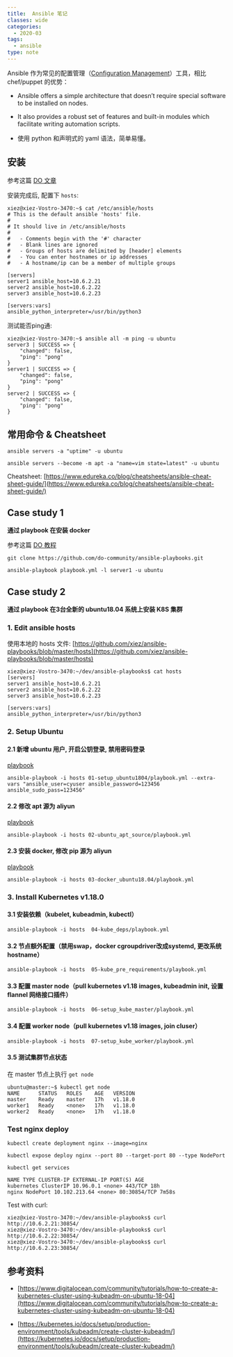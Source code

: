 ```yaml
---
title:  Ansible 笔记
classes: wide
categories:
  - 2020-03
tags:
  - ansible
type: note
---
```


Ansible 作为常见的配置管理（[Configuration Management](https://en.wikipedia.org/wiki/Configuration_management)）工具，相比 chef/puppet 的优势：

- Ansible offers a simple architecture that doesn’t require special software to be installed on nodes.

- It also provides a robust set of features and built-in modules which facilitate writing automation scripts.

- 使用 python 和声明式的 yaml 语法，简单易懂。

## 安装

参考这篇 [DO 文章](https://www.digitalocean.com/community/tutorials/how-to-install-and-configure-ansible-on-ubuntu-18-04#step-2-%E2%80%94-setting-up-the-inventory-file)

安装完成后, 配置下 `hosts`:

```
xiez@xiez-Vostro-3470:~$ cat /etc/ansible/hosts
# This is the default ansible 'hosts' file.
#
# It should live in /etc/ansible/hosts
#
#   - Comments begin with the '#' character
#   - Blank lines are ignored
#   - Groups of hosts are delimited by [header] elements
#   - You can enter hostnames or ip addresses
#   - A hostname/ip can be a member of multiple groups

[servers]
server1 ansible_host=10.6.2.21
server2 ansible_host=10.6.2.22
server3 ansible_host=10.6.2.23

[servers:vars]
ansible_python_interpreter=/usr/bin/python3
```

测试能否ping通:

```
xiez@xiez-Vostro-3470:~$ ansible all -m ping -u ubuntu
server3 | SUCCESS => {
    "changed": false, 
    "ping": "pong"
}
server1 | SUCCESS => {
    "changed": false, 
    "ping": "pong"
}
server2 | SUCCESS => {
    "changed": false, 
    "ping": "pong"
}
```

## 常用命令 & Cheatsheet

```
ansible servers -a "uptime" -u ubuntu

ansible servers --become -m apt -a "name=vim state=latest" -u ubuntu
```

Cheatsheet: [https://www.edureka.co/blog/cheatsheets/ansible-cheat-sheet-guide/](https://www.edureka.co/blog/cheatsheets/ansible-cheat-sheet-guide/)

## Case study 1

**通过 playbook 在安装 docker**

参考这篇 [DO 教程](https://www.digitalocean.com/community/tutorials/how-to-use-ansible-to-install-and-set-up-docker-on-ubuntu-18-04)

```
git clone https://github.com/do-community/ansible-playbooks.git

ansible-playbook playbook.yml -l server1 -u ubuntu

```


## Case study 2

**通过 playbook 在3台全新的 ubuntu18.04 系统上安装 K8S 集群**


### 1. Edit ansible hosts

使用本地的 hosts 文件: [https://github.com/xiez/ansible-playbooks/blob/master/hosts](https://github.com/xiez/ansible-playbooks/blob/master/hosts)

```
xiez@xiez-Vostro-3470:~/dev/ansible-playbooks$ cat hosts
[servers]
server1 ansible_host=10.6.2.21
server2 ansible_host=10.6.2.22
server3 ansible_host=10.6.2.23

[servers:vars]
ansible_python_interpreter=/usr/bin/python3
```

### 2. Setup Ubuntu

#### 2.1 新增 ubuntu 用户, 开启公钥登录, 禁用密码登录

[playbook](https://github.com/xiez/ansible-playbooks/blob/master/01-setup_ubuntu1804/playbook.yml)

```
ansible-playbook -i hosts 01-setup_ubuntu1804/playbook.yml --extra-vars "ansible_user=cyuser ansible_password=123456 ansible_sudo_pass=123456"
```

#### 2.2 修改 apt 源为 aliyun

[playbook](https://github.com/xiez/ansible-playbooks/blob/master/02-ubuntu_apt_source/playbook.yml)

```
ansible-playbook -i hosts 02-ubuntu_apt_source/playbook.yml
```

#### 2.3 安装 docker, 修改 pip 源为 aliyun

[playbook](https://github.com/xiez/ansible-playbooks/blob/master/03-docker_ubuntu18.04/playbook.yml)

```
ansible-playbook -i hosts 03-docker_ubuntu18.04/playbook.yml
```

### 3. Install Kubernetes v1.18.0

#### 3.1 安装依赖（kubelet, kubeadmin, kubectl）

```
ansible-playbook -i hosts  04-kube_deps/playbook.yml
```

#### 3.2 节点额外配置（禁用swap，docker cgroupdriver改成systemd, 更改系统hostname）

```
ansible-playbook -i hosts  05-kube_pre_requirements/playbook.yml
```

#### 3.3 配置 master node（pull kubernetes v1.18 images, kubeadmin init, 设置 flannel 网络接口插件）

```
ansible-playbook -i hosts  06-setup_kube_master/playbook.yml
```

#### 3.4 配置 worker node（pull kubernetes v1.18 images, join cluser）

```
ansible-playbook -i hosts  07-setup_kube_worker/playbook.yml
```

#### 3.5 测试集群节点状态

在 master 节点上执行 `get node`

```
ubuntu@master:~$ kubectl get node
NAME      STATUS   ROLES    AGE   VERSION
master    Ready    master   17h   v1.18.0
worker1   Ready    <none>   17h   v1.18.0
worker2   Ready    <none>   17h   v1.18.0
```

### Test nginx deploy

```
kubectl create deployment nginx --image=nginx

kubectl expose deploy nginx --port 80 --target-port 80 --type NodePort
```

```
kubectl get services

NAME TYPE CLUSTER-IP EXTERNAL-IP PORT(S) AGE
kubernetes ClusterIP 10.96.0.1 <none> 443/TCP 18h
nginx NodePort 10.102.213.64 <none> 80:30854/TCP 7m58s
```

Test with curl:

```
xiez@xiez-Vostro-3470:~/dev/ansible-playbooks$ curl http://10.6.2.21:30854/
xiez@xiez-Vostro-3470:~/dev/ansible-playbooks$ curl http://10.6.2.22:30854/
xiez@xiez-Vostro-3470:~/dev/ansible-playbooks$ curl http://10.6.2.23:30854/
```

## 参考资料

- [https://www.digitalocean.com/community/tutorials/how-to-create-a-kubernetes-cluster-using-kubeadm-on-ubuntu-18-04](https://www.digitalocean.com/community/tutorials/how-to-create-a-kubernetes-cluster-using-kubeadm-on-ubuntu-18-04)

- [https://kubernetes.io/docs/setup/production-environment/tools/kubeadm/create-cluster-kubeadm/](https://kubernetes.io/docs/setup/production-environment/tools/kubeadm/create-cluster-kubeadm/)

